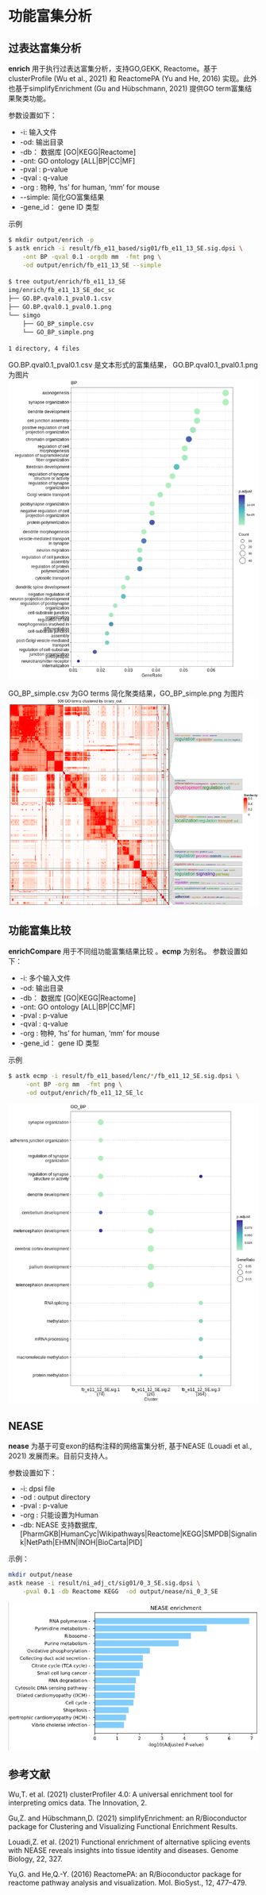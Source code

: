 # 功能富集分析

## 过表达富集分析

**enrich** 用于执行过表达富集分析，支持GO,GEKK, Reactome。基于clusterProfile (Wu et al., 2021) 和 ReactomePA (Yu and He, 2016) 实现。此外也基于simplifyEnrichment (Gu and Hübschmann, 2021) 提供GO term富集结果聚类功能。


参数设置如下：

* -i: 输入文件
* -od: 输出目录
* -db： 数据库 [GO|KEGG|Reactome]
* -ont:  GO ontology [ALL|BP|CC|MF]
* -pval : p-value
* -qval : q-value
* -org : 物种, ‘hs’ for human, ‘mm’ for mouse
* --simple: 简化GO富集结果
* -gene_id： gene ID 类型

示例

```bash
$ mkdir output/enrich -p
$ astk enrich -i result/fb_e11_based/sig01/fb_e11_13_SE.sig.dpsi \
    -ont BP -qval 0.1 -orgdb mm  -fmt png \
    -od output/enrich/fb_e11_13_SE --simple

$ tree output/enrich/fb_e11_13_SE
img/enrich/fb_e11_13_SE_doc_sc
├── GO.BP.qval0.1_pval0.1.csv
├── GO.BP.qval0.1_pval0.1.png
└── simgo
    ├── GO_BP_simple.csv
    └── GO_BP_simple.png

1 directory, 4 files

```

GO.BP.qval0.1_pval0.1.csv 是文本形式的富集结果， GO.BP.qval0.1_pval0.1.png为图片
<img src='static/img/GO.BP.qval0.1_pval0.1.png' alt="GO.BP.qval0.1_pval0.1.png"></img>

GO_BP_simple.csv 为GO terms 简化聚类结果，GO_BP_simple.png 为图片
<img src='static/img/GO_BP_simple.png' alt="GO_BP_simple.png"></img>

## 功能富集比较

**enrichCompare** 用于不同组功能富集结果比较 。**ecmp** 为别名。
参数设置如下：

* -i: 多个输入文件
* -od: 输出目录
* -db： 数据库 [GO|KEGG|Reactome]
* -ont:  GO ontology [ALL|BP|CC|MF]
* -pval : p-value
* -qval : q-value
* -org : 物种, ‘hs’ for human, ‘mm’ for mouse
* -gene_id： gene ID 类型

示例

```bash
$ astk ecmp -i result/fb_e11_based/lenc/*/fb_e11_12_SE.sig.dpsi \
     -ont BP -org mm  -fmt png \
     -od output/enrich/fb_e11_12_SE_lc
```

<img src='static/img/GO.cmp.BP.qval0.1_pval0.1.png' alt="nease.png"></img>

## NEASE

**nease** 为基于可变exon的结构注释的网络富集分析, 基于NEASE (Louadi et al., 2021) 发展而来。目前只支持人。

参数设置如下：

* -i: dpsi file
* -od : output directory
* -pval : p-value
* -org : 只能设置为Human
* -db: NEASE 支持数据库,[PharmGKB|HumanCyc|Wikipathways|Reactome|KEGG|SMPDB|Signalink|NetPath|EHMN|INOH|BioCarta|PID]

示例：

```bash
mkdir output/nease
astk nease -i result/ni_adj_ct/sig01/0_3_SE.sig.dpsi \
    -pval 0.1 -db Reactome KEGG  -od output/nease/ni_0_3_SE

```

<img src='static/img/nease.png' alt="nease.png"></img>


<h2>参考文献</h2>
<p>
Wu,T. et al. (2021) clusterProfiler 4.0: A universal enrichment tool for interpreting omics data. The Innovation, 2.
</p>
<p>
Gu,Z. and Hübschmann,D. (2021) simplifyEnrichment: an R/Bioconductor package for Clustering and Visualizing Functional Enrichment Results.
</p>
<p>
Louadi,Z. et al. (2021) Functional enrichment of alternative splicing events with NEASE reveals insights into tissue identity and diseases. Genome Biology, 22, 327.
</p>
<p>
Yu,G. and He,Q.-Y. (2016) ReactomePA: an R/Bioconductor package for reactome pathway analysis and visualization. Mol. BioSyst., 12, 477–479.
</p>
